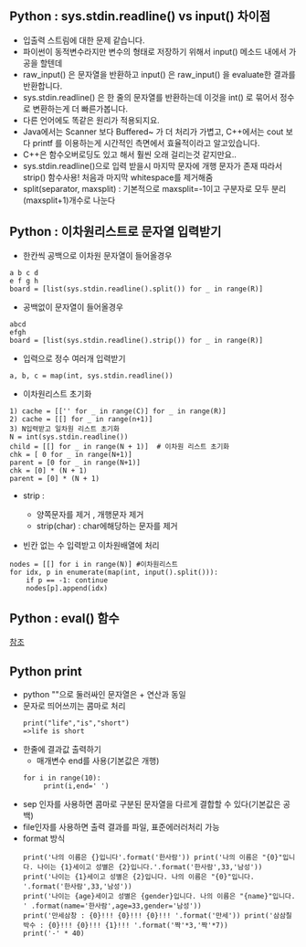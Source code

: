 ﻿## Python : sys.stdin.readline() vs input() 차이점  
* 입출력 스트림에 대한 문제 같습니다.  
* 파이썬이 동적변수라지만 변수의 형태로 저장하기 위해서 input() 메소드 내에서 가공을 할텐데  
* raw_input() 은 문자열을 반환하고 input() 은 raw_input() 을 evaluate한 결과를 반환합니다.  
* sys.stdin.readline() 은 한 줄의 문자열를 반환하는데 이것을 int() 로 묶어서 정수로 변환하는게 더 빠른가봅니다.  
* 다른 언어에도 똑같은 원리가 적용되지요.  
* Java에서는 Scanner 보다 Buffered~ 가 더 처리가 가볍고, C++에서는 cout 보다 printf 를 이용하는게 시간적인 측면에서 효율적이라고 알고있습니다.  
* C++은 함수오버로딩도 있고 해서 훨씬 오래 걸리는것 같지만요..  
* sys.stdin.readline()으로 입력 받을시 마지막 문자에 개행 문자가 존재 따라서 strip() 함수사용! 처음과 마지막 whitespace를 제거해줌
* split(separator, maxsplit) : 기본적으로 maxsplit=-1이고 구분자로 모두 분리 (maxsplit+1)개수로 나눈다


  
## Python : 이차원리스트로 문자열 입력받기  
  
- 한칸씩 공백으로 이차원 문자열이 들어올경우  
```  
a b c d  
e f g h  
board = [list(sys.stdin.readline().split()) for _ in range(R)]  
```  
  
* 공백없이 문자열이 들어올경우  
```
abcd  
efgh  
board = [list(sys.stdin.readline().strip()) for _ in range(R)]  
 ```
* 입력으로 정수 여러개 입력받기
```
a, b, c = map(int, sys.stdin.readline())
```
* 이차원리스트 초기화  
``` 
1) cache = [['' for _ in range(C)] for _ in range(R)]  
2) cache = [[] for _ in range(n+1)]
3) N입력받고 일차원 리스트 초기화 
N = int(sys.stdin.readline())
child = [[] for _ in range(N + 1)]  # 이차원 리스트 초기화
chk = [ 0 for _ in range(N+1)]
parent = [0 for _ in range(N+1)]
chk = [0] * (N + 1)
parent = [0] * (N + 1)
```
- strip :
	- 양쪽문자를 제거 , 개행문자 제거
	-  strip(char) : char에해당하는 문자를 제거
  
- 빈칸 없는 수 입력받고 이차원배열에 처리 
```
nodes = [[] for i in range(N)] #이차원리스트 
for idx, p in enumerate(map(int, input().split())):
    if p == -1: continue
    nodes[p].append(idx)
```
## Python : eval() 함수  
[참조](https://bluese05.tistory.com/64)


## Python print
- python ""으로 둘러싸인 문자열은 + 연산과 동일
- 문자로 띄어쓰끼는 콤마로 처리
	```
	print("life","is","short")
	=>life is short
	``` 
- 한줄에 결과값 출력하기 
	- 매개변수 end를 사용(기본값은 개행)
	```
	for i in range(10):
		 print(i,end=' ')
	```
- sep 인자를 사용하면 콤마로 구분된 문자열을 다르게 결합할 수 있다(기본값은 공백)
- file인자를 사용하면 출력 결과를 파일, 표준에러러처리 가능
- format 방식
	 ```
	 print('나의 이름은 {}입니다'.format('한사람')) print('나의 이름은 "{0}"입니다. 나이는 {1}세이고 성별은 {2}입니다.'.format('한사람',33,'남성')) 
	 print('나이는 {1}세이고 성별은 {2}입니다. 나의 이름은 "{0}"입니다. '.format('한사람',33,'남성')) 
	 print('나이는 {age}세이고 성별은 {gender}입니다. 나의 이름은 "{name}"입니다. ' .format(name='한사람',age=33,gender='남성')) 
	 print('만세삼창 : {0}!!! {0}!!! {0}!!! '.format('만세')) print('삼삼칠 박수 : {0}!!! {0}!!! {1}!!! '.format('짝'*3,'짝'*7)) 
	 print('-' * 40)
	 ```
